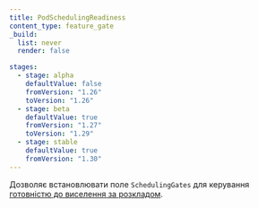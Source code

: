 ```yaml
---
title: PodSchedulingReadiness
content_type: feature_gate
_build:
  list: never
  render: false

stages:
  - stage: alpha 
    defaultValue: false
    fromVersion: "1.26"
    toVersion: "1.26"
  - stage: beta
    defaultValue: true
    fromVersion: "1.27"
    toVersion: "1.29"
  - stage: stable
    defaultValue: true
    fromVersion: "1.30"
---
```

Дозволяє встановлювати поле `SchedulingGates` для керування [готовністю до виселення за розкладом](/uk/docs/concepts/scheduling-eviction/pod-scheduling-readiness).
